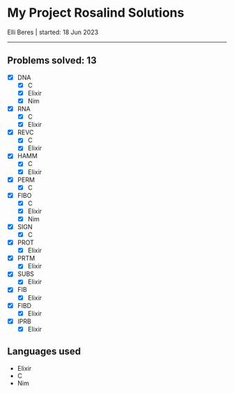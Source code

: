 # My Project Rosalind Solutions

Elli Beres |
started: 18 Jun 2023

---

## Problems solved: 13

- [x] DNA
  - [x] C
  - [x] Elixir
  - [x] Nim
- [x] RNA
  - [x] C
  - [x] Elixir
- [x] REVC
  - [x] C
  - [x] Elixir
- [x] HAMM
  - [x] C
  - [x] Elixir
- [x] PERM
  - [x] C
- [x] FIBO
  - [x] C
  - [x] Elixir
  - [x] Nim
- [x] SIGN
  - [x] C
- [x] PROT
  - [x] Elixir
- [x] PRTM
  - [x] Elixir
- [x] SUBS
  - [x] Elixir
- [x] FIB
  - [x] Elixir
- [x] FIBD
  - [x] Elixir
- [x] IPRB
  - [x] Elixir

## Languages used

- Elixir
- C
- Nim
